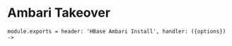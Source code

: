 
# Ambari Takeover

    module.exports = header: 'HBase Ambari Install', handler: ({options}) ->
      
